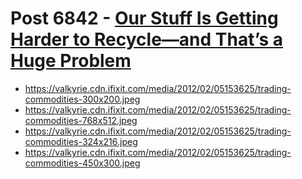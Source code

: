 # Post 6842 - [Our Stuff Is Getting Harder to Recycle—and That’s a Huge Problem](https://www.ifixit.com/News/6842/hard-to-recycle)

- https://valkyrie.cdn.ifixit.com/media/2012/02/05153625/trading-commodities-300x200.jpeg
- https://valkyrie.cdn.ifixit.com/media/2012/02/05153625/trading-commodities-768x512.jpeg
- https://valkyrie.cdn.ifixit.com/media/2012/02/05153625/trading-commodities-324x216.jpeg
- https://valkyrie.cdn.ifixit.com/media/2012/02/05153625/trading-commodities-450x300.jpeg
